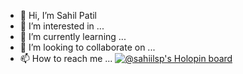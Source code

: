 - 👋 Hi, I’m Sahil Patil
- 👀 I’m interested in ...
- 🌱 I’m currently learning ...
- 💞️ I’m looking to collaborate on ...
- 📫 How to reach me ...
[![@sahiilsp's Holopin board](https://holopin.io/api/user/board?user=sahiilsp)](https://holopin.io/@sahiilsp)
<!---
SahiilSP/SahiilSP is a ✨ special ✨ repository because its `README.md` (this file) appears on your GitHub profile.
You can click the Preview link to take a look at your changes.
--->
